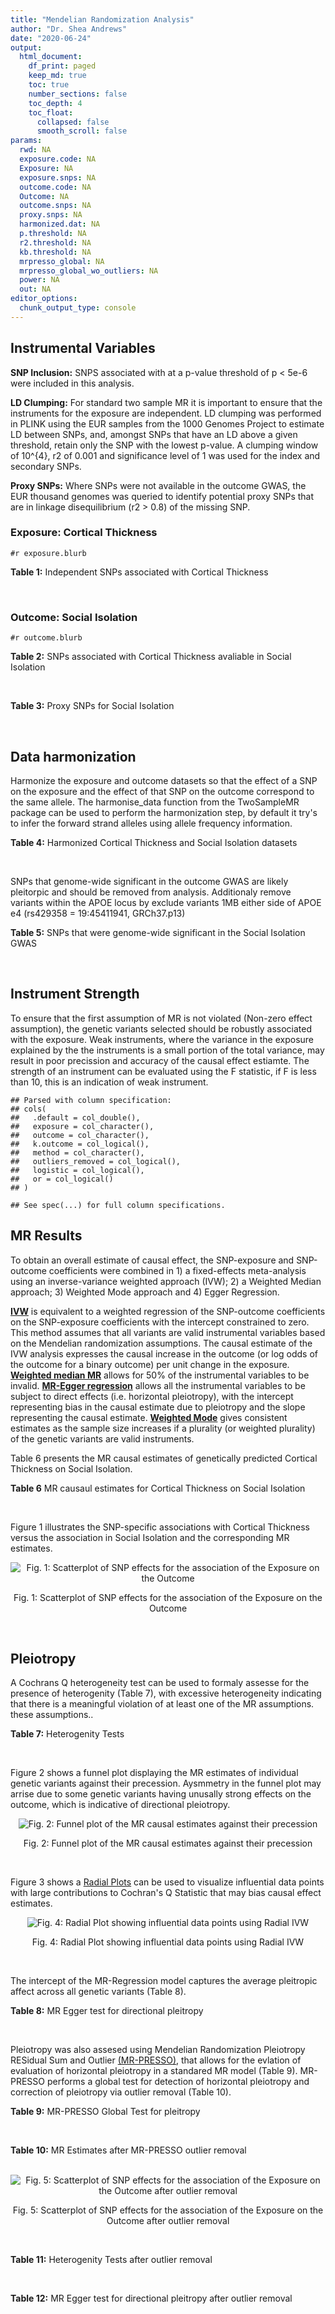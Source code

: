 ```yaml
---
title: "Mendelian Randomization Analysis"
author: "Dr. Shea Andrews"
date: "2020-06-24"
output:
  html_document:
    df_print: paged
    keep_md: true
    toc: true
    number_sections: false
    toc_depth: 4
    toc_float:
      collapsed: false
      smooth_scroll: false
params:
  rwd: NA
  exposure.code: NA
  Exposure: NA
  exposure.snps: NA
  outcome.code: NA
  Outcome: NA
  outcome.snps: NA
  proxy.snps: NA
  harmonized.dat: NA
  p.threshold: NA
  r2.threshold: NA
  kb.threshold: NA
  mrpresso_global: NA
  mrpresso_global_wo_outliers: NA
  power: NA
  out: NA
editor_options:
  chunk_output_type: console
---
```







## Instrumental Variables
**SNP Inclusion:** SNPS associated with at a p-value threshold of p < 5e-6 were included in this analysis.
<br>

**LD Clumping:** For standard two sample MR it is important to ensure that the instruments for the exposure are independent. LD clumping was performed in PLINK using the EUR samples from the 1000 Genomes Project to estimate LD between SNPs, and, amongst SNPs that have an LD above a given threshold, retain only the SNP with the lowest p-value. A clumping window of 10^{4}, r2 of 0.001 and significance level of 1 was used for the index and secondary SNPs.
<br>

**Proxy SNPs:** Where SNPs were not available in the outcome GWAS, the EUR thousand genomes was queried to identify potential proxy SNPs that are in linkage disequilibrium (r2 > 0.8) of the missing SNP.
<br>

### Exposure: Cortical Thickness
`#r exposure.blurb`
<br>

**Table 1:** Independent SNPs associated with Cortical Thickness
<div data-pagedtable="false">
  <script data-pagedtable-source type="application/json">
{"columns":[{"label":["SNP"],"name":[1],"type":["chr"],"align":["left"]},{"label":["CHROM"],"name":[2],"type":["dbl"],"align":["right"]},{"label":["POS"],"name":[3],"type":["dbl"],"align":["right"]},{"label":["REF"],"name":[4],"type":["chr"],"align":["left"]},{"label":["ALT"],"name":[5],"type":["chr"],"align":["left"]},{"label":["AF"],"name":[6],"type":["dbl"],"align":["right"]},{"label":["BETA"],"name":[7],"type":["dbl"],"align":["right"]},{"label":["SE"],"name":[8],"type":["dbl"],"align":["right"]},{"label":["Z"],"name":[9],"type":["dbl"],"align":["right"]},{"label":["P"],"name":[10],"type":["dbl"],"align":["right"]},{"label":["N"],"name":[11],"type":["dbl"],"align":["right"]},{"label":["TRAIT"],"name":[12],"type":["chr"],"align":["left"]}],"data":[{"1":"rs1180331","2":"1","3":"40012184","4":"G","5":"A","6":"0.4610","7":"0.0039","8":"0.0008","9":"4.875000","10":"5.299e-07","11":"32872","12":"Cortical_Thickness"},{"1":"rs556204","2":"1","3":"57595583","4":"G","5":"C","6":"0.1594","7":"-0.0050","8":"0.0010","9":"-5.000000","10":"1.417e-06","11":"32441","12":"Cortical_Thickness"},{"1":"rs2002058","2":"1","3":"58561329","4":"C","5":"T","6":"0.1892","7":"0.0046","8":"0.0010","9":"4.600000","10":"1.289e-06","11":"33089","12":"Cortical_Thickness"},{"1":"rs7549825","2":"1","3":"98554409","4":"A","5":"G","6":"0.3084","7":"0.0040","8":"0.0008","9":"5.000000","10":"2.503e-06","11":"32872","12":"Cortical_Thickness"},{"1":"rs7531555","2":"1","3":"196929310","4":"C","5":"T","6":"0.2386","7":"0.0047","8":"0.0009","9":"5.222222","10":"7.662e-08","11":"32639","12":"Cortical_Thickness"},{"1":"rs6738528","2":"2","3":"27149258","4":"T","5":"A","6":"0.3984","7":"0.0045","8":"0.0008","9":"5.625000","10":"7.324e-09","11":"32872","12":"Cortical_Thickness"},{"1":"rs3770776","2":"2","3":"37150793","4":"A","5":"G","6":"0.4299","7":"0.0039","8":"0.0008","9":"4.875000","10":"3.170e-07","11":"32872","12":"Cortical_Thickness"},{"1":"rs11692435","2":"2","3":"98275354","4":"G","5":"A","6":"0.0910","7":"-0.0091","8":"0.0015","9":"-6.066667","10":"3.179e-10","11":"29128","12":"Cortical_Thickness"},{"1":"rs533577","2":"3","3":"39489651","4":"C","5":"T","6":"0.4935","7":"-0.0050","8":"0.0008","9":"-6.250000","10":"8.426e-11","11":"32872","12":"Cortical_Thickness"},{"1":"rs11708974","2":"3","3":"64395184","4":"C","5":"T","6":"0.4778","7":"0.0035","8":"0.0008","9":"4.375000","10":"4.070e-06","11":"32872","12":"Cortical_Thickness"},{"1":"rs2636563","2":"3","3":"183939044","4":"G","5":"C","6":"0.2416","7":"0.0044","8":"0.0009","9":"4.888889","10":"2.299e-06","11":"31046","12":"Cortical_Thickness"},{"1":"rs10016059","2":"4","3":"2405007","4":"T","5":"C","6":"0.3379","7":"0.0038","8":"0.0008","9":"4.750000","10":"4.994e-06","11":"32441","12":"Cortical_Thickness"},{"1":"rs7657284","2":"4","3":"39688694","4":"A","5":"C","6":"0.2465","7":"0.0044","8":"0.0009","9":"4.888890","10":"2.680e-07","11":"32872","12":"Cortical_Thickness"},{"1":"rs7683042","2":"4","3":"46999235","4":"A","5":"G","6":"0.4028","7":"-0.0036","8":"0.0008","9":"-4.500000","10":"3.852e-06","11":"32872","12":"Cortical_Thickness"},{"1":"rs13107325","2":"4","3":"103188709","4":"C","5":"T","6":"0.0707","7":"-0.0076","8":"0.0015","9":"-5.066667","10":"5.054e-07","11":"32872","12":"Cortical_Thickness"},{"1":"rs35021943","2":"4","3":"121643239","4":"A","5":"C","6":"0.2422","7":"0.0051","8":"0.0009","9":"5.666670","10":"2.979e-09","11":"32872","12":"Cortical_Thickness"},{"1":"rs40565","2":"5","3":"55828636","4":"C","5":"T","6":"0.8108","7":"0.0048","8":"0.0010","9":"4.800000","10":"5.911e-07","11":"32249","12":"Cortical_Thickness"},{"1":"rs2744449","2":"6","3":"52951185","4":"G","5":"C","6":"0.9107","7":"0.0059","8":"0.0013","9":"4.538462","10":"4.452e-06","11":"33281","12":"Cortical_Thickness"},{"1":"rs194833","2":"7","3":"103761274","4":"G","5":"T","6":"0.4771","7":"-0.0035","8":"0.0008","9":"-4.375000","10":"3.614e-06","11":"32486","12":"Cortical_Thickness"},{"1":"rs6961970","2":"7","3":"113901132","4":"C","5":"A","6":"0.2334","7":"0.0041","8":"0.0009","9":"4.555556","10":"2.411e-06","11":"32872","12":"Cortical_Thickness"},{"1":"rs724265","2":"8","3":"8219182","4":"G","5":"A","6":"0.6272","7":"0.0041","8":"0.0008","9":"5.125000","10":"1.012e-07","11":"32872","12":"Cortical_Thickness"},{"1":"rs3200031","2":"8","3":"26227484","4":"C","5":"T","6":"0.0773","7":"0.0071","8":"0.0014","9":"5.071429","10":"5.526e-07","11":"32872","12":"Cortical_Thickness"},{"1":"rs7824177","2":"8","3":"110585288","4":"A","5":"G","6":"0.1616","7":"-0.0059","8":"0.0010","9":"-5.900000","10":"8.922e-09","11":"32872","12":"Cortical_Thickness"},{"1":"rs12543282","2":"8","3":"144627241","4":"C","5":"T","6":"0.2395","7":"0.0043","8":"0.0009","9":"4.777778","10":"4.087e-06","11":"32764","12":"Cortical_Thickness"},{"1":"rs35025323","2":"10","3":"97089991","4":"T","5":"C","6":"0.1210","7":"-0.0054","8":"0.0011","9":"-4.909090","10":"1.762e-06","11":"32872","12":"Cortical_Thickness"},{"1":"rs4296031","2":"11","3":"42540012","4":"G","5":"A","6":"0.8037","7":"-0.0044","8":"0.0010","9":"-4.400000","10":"3.779e-06","11":"32486","12":"Cortical_Thickness"},{"1":"rs7957460","2":"12","3":"32945835","4":"G","5":"A","6":"0.6732","7":"-0.0037","8":"0.0008","9":"-4.625000","10":"2.960e-06","11":"32512","12":"Cortical_Thickness"},{"1":"rs12815451","2":"12","3":"51738706","4":"T","5":"C","6":"0.1519","7":"0.0070","8":"0.0015","9":"4.666670","10":"3.201e-06","11":"20004","12":"Cortical_Thickness"},{"1":"rs1558801","2":"12","3":"109036359","4":"A","5":"C","6":"0.3852","7":"-0.0041","8":"0.0009","9":"-4.555560","10":"2.204e-06","11":"30860","12":"Cortical_Thickness"},{"1":"rs4772440","2":"13","3":"102712476","4":"C","5":"T","6":"0.4224","7":"-0.0036","8":"0.0008","9":"-4.500000","10":"3.102e-06","11":"32872","12":"Cortical_Thickness"},{"1":"rs1742401","2":"16","3":"1971601","4":"G","5":"A","6":"0.3809","7":"-0.0038","8":"0.0008","9":"-4.750000","10":"7.050e-07","11":"32764","12":"Cortical_Thickness"},{"1":"rs734957","2":"17","3":"2612584","4":"G","5":"A","6":"0.2235","7":"0.0066","8":"0.0012","9":"5.500000","10":"6.126e-08","11":"22106","12":"Cortical_Thickness"},{"1":"rs11656696","2":"17","3":"10033679","4":"C","5":"A","6":"0.4288","7":"0.0040","8":"0.0008","9":"5.000000","10":"2.117e-07","11":"32512","12":"Cortical_Thickness"},{"1":"rs7215205","2":"17","3":"29818258","4":"T","5":"C","6":"0.6326","7":"-0.0036","8":"0.0008","9":"-4.500000","10":"3.115e-06","11":"32680","12":"Cortical_Thickness"},{"1":"rs2316766","2":"17","3":"43919068","4":"G","5":"T","6":"0.2098","7":"0.0069","8":"0.0011","9":"6.272727","10":"2.903e-10","11":"26063","12":"Cortical_Thickness"},{"1":"rs117826338","2":"19","3":"5904353","4":"C","5":"T","6":"0.1353","7":"0.0062","8":"0.0012","9":"5.166667","10":"9.902e-08","11":"30012","12":"Cortical_Thickness"},{"1":"rs3816046","2":"19","3":"46118127","4":"C","5":"T","6":"0.3206","7":"-0.0041","8":"0.0008","9":"-5.125000","10":"8.464e-07","11":"30344","12":"Cortical_Thickness"},{"1":"rs5994871","2":"22","3":"22091244","4":"C","5":"T","6":"0.7171","7":"0.0042","8":"0.0009","9":"4.666667","10":"8.821e-07","11":"32872","12":"Cortical_Thickness"},{"1":"rs5756894","2":"22","3":"38450136","4":"C","5":"A","6":"0.6043","7":"0.0035","8":"0.0008","9":"4.375000","10":"4.741e-06","11":"32872","12":"Cortical_Thickness"}],"options":{"columns":{"min":{},"max":[10]},"rows":{"min":[10],"max":[10]},"pages":{}}}
  </script>
</div>
<br>

### Outcome: Social Isolation
`#r outcome.blurb`
<br>

**Table 2:** SNPs associated with Cortical Thickness avaliable in Social Isolation
<div data-pagedtable="false">
  <script data-pagedtable-source type="application/json">
{"columns":[{"label":["SNP"],"name":[1],"type":["chr"],"align":["left"]},{"label":["CHROM"],"name":[2],"type":["dbl"],"align":["right"]},{"label":["POS"],"name":[3],"type":["dbl"],"align":["right"]},{"label":["REF"],"name":[4],"type":["chr"],"align":["left"]},{"label":["ALT"],"name":[5],"type":["chr"],"align":["left"]},{"label":["AF"],"name":[6],"type":["dbl"],"align":["right"]},{"label":["BETA"],"name":[7],"type":["dbl"],"align":["right"]},{"label":["SE"],"name":[8],"type":["dbl"],"align":["right"]},{"label":["Z"],"name":[9],"type":["dbl"],"align":["right"]},{"label":["P"],"name":[10],"type":["dbl"],"align":["right"]},{"label":["N"],"name":[11],"type":["dbl"],"align":["right"]},{"label":["TRAIT"],"name":[12],"type":["chr"],"align":["left"]}],"data":[{"1":"rs1180331","2":"1","3":"40012184","4":"G","5":"A","6":"0.457851","7":"0.00630811","8":"0.00205579","9":"3.068460","10":"0.00215165","11":"452302","12":"Social_Isolation"},{"1":"rs556204","2":"1","3":"57595583","4":"G","5":"C","6":"0.158741","7":"-0.00033616","8":"0.00280279","9":"-0.119937","10":"0.90453269","11":"452302","12":"Social_Isolation"},{"1":"rs2002058","2":"1","3":"58561329","4":"C","5":"T","6":"0.194242","7":"0.00385139","8":"0.00258897","9":"1.487620","10":"0.13685186","11":"452302","12":"Social_Isolation"},{"1":"rs7549825","2":"1","3":"98554409","4":"A","5":"G","6":"0.303692","7":"0.00675299","8":"0.00222732","9":"3.031890","10":"0.00243029","11":"452302","12":"Social_Isolation"},{"1":"rs7531555","2":"1","3":"196929310","4":"C","5":"T","6":"0.229052","7":"-0.00316094","8":"0.00243737","9":"-1.296870","10":"0.19467738","11":"452302","12":"Social_Isolation"},{"1":"rs6738528","2":"2","3":"27149258","4":"T","5":"A","6":"0.388370","7":"-0.00088449","8":"0.00210152","9":"-0.420881","10":"0.67384176","11":"452302","12":"Social_Isolation"},{"1":"rs3770776","2":"2","3":"37150793","4":"A","5":"G","6":"0.419825","7":"0.00265205","8":"0.00207533","9":"1.277900","10":"0.20128646","11":"452302","12":"Social_Isolation"},{"1":"rs11692435","2":"2","3":"98275354","4":"G","5":"A","6":"0.083717","7":"0.00136172","8":"0.00369810","9":"0.368222","10":"0.71270799","11":"452302","12":"Social_Isolation"},{"1":"rs533577","2":"3","3":"39489651","4":"C","5":"T","6":"0.494260","7":"-0.00539806","8":"0.00204861","9":"-2.634990","10":"0.00841401","11":"452302","12":"Social_Isolation"},{"1":"rs11708974","2":"3","3":"64395184","4":"C","5":"T","6":"0.490324","7":"-0.00056151","8":"0.00204886","9":"-0.274062","10":"0.78403660","11":"452302","12":"Social_Isolation"},{"1":"rs2636563","2":"3","3":"183939044","4":"G","5":"C","6":"0.238702","7":"-0.00155328","8":"0.00240267","9":"-0.646480","10":"0.51796861","11":"452302","12":"Social_Isolation"},{"1":"rs10016059","2":"4","3":"2405007","4":"T","5":"C","6":"0.342482","7":"-0.00127743","8":"0.00215838","9":"-0.591849","10":"0.55395179","11":"452302","12":"Social_Isolation"},{"1":"rs7657284","2":"4","3":"39688694","4":"A","5":"C","6":"0.249909","7":"0.01036260","8":"0.00236566","9":"4.380420","10":"0.00001184","11":"452302","12":"Social_Isolation"},{"1":"rs7683042","2":"4","3":"46999235","4":"A","5":"G","6":"0.404880","7":"-0.00304990","8":"0.00208658","9":"-1.461680","10":"0.14382984","11":"452302","12":"Social_Isolation"},{"1":"rs13107325","2":"4","3":"103188709","4":"C","5":"T","6":"0.074422","7":"0.00832478","8":"0.00390250","9":"2.133190","10":"0.03290906","11":"452302","12":"Social_Isolation"},{"1":"rs35021943","2":"4","3":"121643239","4":"A","5":"C","6":"0.248628","7":"-0.00436570","8":"0.00236972","9":"-1.842280","10":"0.06543409","11":"452302","12":"Social_Isolation"},{"1":"rs40565","2":"5","3":"55828636","4":"C","5":"T","6":"0.821573","7":"0.00268483","8":"0.00267514","9":"1.003620","10":"0.31556061","11":"452302","12":"Social_Isolation"},{"1":"rs2744449","2":"6","3":"52951185","4":"G","5":"C","6":"0.902991","7":"-0.00329359","8":"0.00346060","9":"-0.951739","10":"0.34122934","11":"452302","12":"Social_Isolation"},{"1":"rs194833","2":"NA","3":"NA","4":"NA","5":"NA","6":"NA","7":"NA","8":"NA","9":"NA","10":"NA","11":"NA","12":"NA"},{"1":"rs6961970","2":"7","3":"113901132","4":"C","5":"A","6":"0.247155","7":"0.00874936","8":"0.00237445","9":"3.684800","10":"0.00022889","11":"452302","12":"Social_Isolation"},{"1":"rs724265","2":"8","3":"8219182","4":"G","5":"A","6":"0.626373","7":"-0.00222894","8":"0.00211721","9":"-1.052770","10":"0.29244630","11":"452302","12":"Social_Isolation"},{"1":"rs3200031","2":"8","3":"26227484","4":"C","5":"T","6":"0.078477","7":"0.00567484","8":"0.00380869","9":"1.489970","10":"0.13623202","11":"452302","12":"Social_Isolation"},{"1":"rs7824177","2":"8","3":"110585288","4":"A","5":"G","6":"0.160511","7":"-0.00768218","8":"0.00279023","9":"-2.753240","10":"0.00590084","11":"452302","12":"Social_Isolation"},{"1":"rs12543282","2":"8","3":"144627241","4":"C","5":"T","6":"0.235324","7":"-0.00196761","8":"0.00241451","9":"-0.814912","10":"0.41512285","11":"452302","12":"Social_Isolation"},{"1":"rs35025323","2":"10","3":"97089991","4":"T","5":"C","6":"0.116053","7":"0.00381330","8":"0.00319786","9":"1.192450","10":"0.23308303","11":"452302","12":"Social_Isolation"},{"1":"rs4296031","2":"NA","3":"NA","4":"NA","5":"NA","6":"NA","7":"NA","8":"NA","9":"NA","10":"NA","11":"NA","12":"NA"},{"1":"rs7957460","2":"12","3":"32945835","4":"G","5":"A","6":"0.679658","7":"0.00077032","8":"0.00219507","9":"0.350931","10":"0.72564017","11":"452302","12":"Social_Isolation"},{"1":"rs12815451","2":"NA","3":"NA","4":"NA","5":"NA","6":"NA","7":"NA","8":"NA","9":"NA","10":"NA","11":"NA","12":"NA"},{"1":"rs1558801","2":"12","3":"109036359","4":"A","5":"C","6":"0.390822","7":"0.00257038","8":"0.00209913","9":"1.224500","10":"0.22076437","11":"452302","12":"Social_Isolation"},{"1":"rs4772440","2":"13","3":"102712476","4":"C","5":"T","6":"0.415187","7":"-0.00172480","8":"0.00207860","9":"-0.829793","10":"0.40665568","11":"452302","12":"Social_Isolation"},{"1":"rs1742401","2":"16","3":"1971601","4":"G","5":"A","6":"0.380187","7":"-0.00509631","8":"0.00210995","9":"-2.415370","10":"0.01571909","11":"452302","12":"Social_Isolation"},{"1":"rs734957","2":"17","3":"2612584","4":"G","5":"A","6":"0.219785","7":"0.00497224","8":"0.00247340","9":"2.010290","10":"0.04440102","11":"452302","12":"Social_Isolation"},{"1":"rs11656696","2":"17","3":"10033679","4":"C","5":"A","6":"0.431376","7":"0.00302018","8":"0.00206804","9":"1.460400","10":"0.14417926","11":"452302","12":"Social_Isolation"},{"1":"rs7215205","2":"17","3":"29818258","4":"T","5":"C","6":"0.632021","7":"-0.00126969","8":"0.00212385","9":"-0.597824","10":"0.54995731","11":"452302","12":"Social_Isolation"},{"1":"rs2316766","2":"NA","3":"NA","4":"NA","5":"NA","6":"NA","7":"NA","8":"NA","9":"NA","10":"NA","11":"NA","12":"NA"},{"1":"rs117826338","2":"19","3":"5904353","4":"C","5":"T","6":"0.136288","7":"0.00672111","8":"0.00298529","9":"2.251410","10":"0.02435970","11":"452302","12":"Social_Isolation"},{"1":"rs3816046","2":"19","3":"46118127","4":"C","5":"T","6":"0.327927","7":"-0.00126563","8":"0.00218174","9":"-0.580102","10":"0.56184600","11":"452302","12":"Social_Isolation"},{"1":"rs5994871","2":"22","3":"22091244","4":"C","5":"T","6":"0.718783","7":"-0.00159713","8":"0.00227814","9":"-0.701068","10":"0.48326070","11":"452302","12":"Social_Isolation"},{"1":"rs5756894","2":"22","3":"38450136","4":"C","5":"A","6":"0.604912","7":"-0.00157031","8":"0.00209511","9":"-0.749513","10":"0.45354817","11":"452302","12":"Social_Isolation"}],"options":{"columns":{"min":{},"max":[10]},"rows":{"min":[10],"max":[10]},"pages":{}}}
  </script>
</div>
<br>

**Table 3:** Proxy SNPs for Social Isolation
<div data-pagedtable="false">
  <script data-pagedtable-source type="application/json">
{"columns":[{"label":["target_snp"],"name":[1],"type":["chr"],"align":["left"]},{"label":["proxy_snp"],"name":[2],"type":["chr"],"align":["left"]},{"label":["ld.r2"],"name":[3],"type":["dbl"],"align":["right"]},{"label":["Dprime"],"name":[4],"type":["dbl"],"align":["right"]},{"label":["PHASE"],"name":[5],"type":["chr"],"align":["left"]},{"label":["X12"],"name":[6],"type":["lgl"],"align":["right"]},{"label":["CHROM"],"name":[7],"type":["dbl"],"align":["right"]},{"label":["POS"],"name":[8],"type":["dbl"],"align":["right"]},{"label":["REF.proxy"],"name":[9],"type":["chr"],"align":["left"]},{"label":["ALT.proxy"],"name":[10],"type":["chr"],"align":["left"]},{"label":["AF"],"name":[11],"type":["dbl"],"align":["right"]},{"label":["BETA"],"name":[12],"type":["dbl"],"align":["right"]},{"label":["SE"],"name":[13],"type":["dbl"],"align":["right"]},{"label":["Z"],"name":[14],"type":["dbl"],"align":["right"]},{"label":["P"],"name":[15],"type":["dbl"],"align":["right"]},{"label":["N"],"name":[16],"type":["dbl"],"align":["right"]},{"label":["TRAIT"],"name":[17],"type":["chr"],"align":["left"]},{"label":["ref"],"name":[18],"type":["chr"],"align":["left"]},{"label":["ref.proxy"],"name":[19],"type":["chr"],"align":["left"]},{"label":["alt"],"name":[20],"type":["chr"],"align":["left"]},{"label":["alt.proxy"],"name":[21],"type":["chr"],"align":["left"]},{"label":["ALT"],"name":[22],"type":["chr"],"align":["left"]},{"label":["REF"],"name":[23],"type":["chr"],"align":["left"]},{"label":["proxy.outcome"],"name":[24],"type":["lgl"],"align":["right"]}],"data":[{"1":"rs194833","2":"rs194834","3":"0.996031","4":"1","5":"GG/TA","6":"NA","7":"7","8":"103762313","9":"G","10":"A","11":"0.462672","12":"-0.00127436","13":"0.00205421","14":"-0.620366","15":"0.5350167","16":"452302","17":"Social_Isolation","18":"G","19":"G","20":"T","21":"A","22":"T","23":"G","24":"TRUE"},{"1":"rs4296031","2":"rs1809327","3":"1.000000","4":"1","5":"GG/AA","6":"NA","7":"11","8":"42536345","9":"G","10":"A","11":"0.820464","12":"-0.00089469","13":"0.00266867","14":"-0.335257","15":"0.7374311","16":"452302","17":"Social_Isolation","18":"G","19":"G","20":"A","21":"A","22":"A","23":"G","24":"TRUE"},{"1":"rs12815451","2":"rs7315646","3":"0.863025","4":"1","5":"CA/TT","6":"NA","7":"12","8":"51741617","9":"T","10":"A","11":"0.135838","12":"0.00093249","13":"0.00298946","14":"0.311928","15":"0.7550956","16":"452302","17":"Social_Isolation","18":"C","19":"A","20":"T","21":"T","22":"C","23":"T","24":"TRUE"},{"1":"rs2316766","2":"rs2106785","3":"0.994535","4":"1","5":"TT/GC","6":"NA","7":"17","8":"43919105","9":"C","10":"T","11":"0.221676","12":"0.01051370","13":"0.00246582","14":"4.263770","15":"0.0000201","16":"452302","17":"Social_Isolation","18":"T","19":"T","20":"G","21":"C","22":"T","23":"G","24":"TRUE"}],"options":{"columns":{"min":{},"max":[10]},"rows":{"min":[10],"max":[10]},"pages":{}}}
  </script>
</div>
<br>

## Data harmonization
Harmonize the exposure and outcome datasets so that the effect of a SNP on the exposure and the effect of that SNP on the outcome correspond to the same allele. The harmonise_data function from the TwoSampleMR package can be used to perform the harmonization step, by default it try's to infer the forward strand alleles using allele frequency information.
<br>

**Table 4:** Harmonized Cortical Thickness and Social Isolation datasets
<div data-pagedtable="false">
  <script data-pagedtable-source type="application/json">
{"columns":[{"label":["SNP"],"name":[1],"type":["chr"],"align":["left"]},{"label":["effect_allele.exposure"],"name":[2],"type":["chr"],"align":["left"]},{"label":["other_allele.exposure"],"name":[3],"type":["chr"],"align":["left"]},{"label":["effect_allele.outcome"],"name":[4],"type":["chr"],"align":["left"]},{"label":["other_allele.outcome"],"name":[5],"type":["chr"],"align":["left"]},{"label":["beta.exposure"],"name":[6],"type":["dbl"],"align":["right"]},{"label":["beta.outcome"],"name":[7],"type":["dbl"],"align":["right"]},{"label":["eaf.exposure"],"name":[8],"type":["dbl"],"align":["right"]},{"label":["eaf.outcome"],"name":[9],"type":["dbl"],"align":["right"]},{"label":["remove"],"name":[10],"type":["lgl"],"align":["right"]},{"label":["palindromic"],"name":[11],"type":["lgl"],"align":["right"]},{"label":["ambiguous"],"name":[12],"type":["lgl"],"align":["right"]},{"label":["id.outcome"],"name":[13],"type":["chr"],"align":["left"]},{"label":["chr.outcome"],"name":[14],"type":["dbl"],"align":["right"]},{"label":["pos.outcome"],"name":[15],"type":["dbl"],"align":["right"]},{"label":["se.outcome"],"name":[16],"type":["dbl"],"align":["right"]},{"label":["z.outcome"],"name":[17],"type":["dbl"],"align":["right"]},{"label":["pval.outcome"],"name":[18],"type":["dbl"],"align":["right"]},{"label":["samplesize.outcome"],"name":[19],"type":["dbl"],"align":["right"]},{"label":["outcome"],"name":[20],"type":["chr"],"align":["left"]},{"label":["mr_keep.outcome"],"name":[21],"type":["lgl"],"align":["right"]},{"label":["pval_origin.outcome"],"name":[22],"type":["chr"],"align":["left"]},{"label":["proxy.outcome"],"name":[23],"type":["lgl"],"align":["right"]},{"label":["target_snp.outcome"],"name":[24],"type":["chr"],"align":["left"]},{"label":["proxy_snp.outcome"],"name":[25],"type":["chr"],"align":["left"]},{"label":["target_a1.outcome"],"name":[26],"type":["chr"],"align":["left"]},{"label":["target_a2.outcome"],"name":[27],"type":["chr"],"align":["left"]},{"label":["proxy_a1.outcome"],"name":[28],"type":["chr"],"align":["left"]},{"label":["proxy_a2.outcome"],"name":[29],"type":["chr"],"align":["left"]},{"label":["chr.exposure"],"name":[30],"type":["dbl"],"align":["right"]},{"label":["pos.exposure"],"name":[31],"type":["dbl"],"align":["right"]},{"label":["se.exposure"],"name":[32],"type":["dbl"],"align":["right"]},{"label":["z.exposure"],"name":[33],"type":["dbl"],"align":["right"]},{"label":["pval.exposure"],"name":[34],"type":["dbl"],"align":["right"]},{"label":["samplesize.exposure"],"name":[35],"type":["dbl"],"align":["right"]},{"label":["exposure"],"name":[36],"type":["chr"],"align":["left"]},{"label":["mr_keep.exposure"],"name":[37],"type":["lgl"],"align":["right"]},{"label":["pval_origin.exposure"],"name":[38],"type":["chr"],"align":["left"]},{"label":["id.exposure"],"name":[39],"type":["chr"],"align":["left"]},{"label":["action"],"name":[40],"type":["dbl"],"align":["right"]},{"label":["mr_keep"],"name":[41],"type":["lgl"],"align":["right"]},{"label":["pleitropy_keep"],"name":[42],"type":["lgl"],"align":["right"]},{"label":["pt"],"name":[43],"type":["dbl"],"align":["right"]},{"label":["mrpresso_RSSobs"],"name":[44],"type":["dbl"],"align":["right"]},{"label":["mrpresso_pval"],"name":[45],"type":["chr"],"align":["left"]},{"label":["mrpresso_keep"],"name":[46],"type":["lgl"],"align":["right"]}],"data":[{"1":"rs10016059","2":"C","3":"T","4":"C","5":"T","6":"0.0038","7":"-0.00127743","8":"0.3379","9":"0.342482","10":"FALSE","11":"FALSE","12":"FALSE","13":"WdotXP","14":"4","15":"2405007","16":"0.00215838","17":"-0.591849","18":"0.55395179","19":"452302","20":"Day2018sociso","21":"TRUE","22":"reported","23":"NA","24":"NA","25":"NA","26":"NA","27":"NA","28":"NA","29":"NA","30":"4","31":"2405007","32":"0.0008","33":"4.750000","34":"4.994e-06","35":"32441","36":"Grasby2020thickness","37":"TRUE","38":"reported","39":"r4kjbS","40":"2","41":"TRUE","42":"TRUE","43":"5e-06","44":"8.003626e-06","45":"1","46":"TRUE"},{"1":"rs11656696","2":"A","3":"C","4":"A","5":"C","6":"0.0040","7":"0.00302018","8":"0.4288","9":"0.431376","10":"FALSE","11":"FALSE","12":"FALSE","13":"WdotXP","14":"17","15":"10033679","16":"0.00206804","17":"1.460400","18":"0.14417926","19":"452302","20":"Day2018sociso","21":"TRUE","22":"reported","23":"NA","24":"NA","25":"NA","26":"NA","27":"NA","28":"NA","29":"NA","30":"17","31":"10033679","32":"0.0008","33":"5.000000","34":"2.117e-07","35":"32512","36":"Grasby2020thickness","37":"TRUE","38":"reported","39":"r4kjbS","40":"2","41":"TRUE","42":"TRUE","43":"5e-06","44":"2.218840e-06","45":"1","46":"TRUE"},{"1":"rs11692435","2":"A","3":"G","4":"A","5":"G","6":"-0.0091","7":"0.00136172","8":"0.0910","9":"0.083717","10":"FALSE","11":"FALSE","12":"FALSE","13":"WdotXP","14":"2","15":"98275354","16":"0.00369810","17":"0.368222","18":"0.71270799","19":"452302","20":"Day2018sociso","21":"TRUE","22":"reported","23":"NA","24":"NA","25":"NA","26":"NA","27":"NA","28":"NA","29":"NA","30":"2","31":"98275354","32":"0.0015","33":"-6.066667","34":"3.179e-10","35":"29128","36":"Grasby2020thickness","37":"TRUE","38":"reported","39":"r4kjbS","40":"2","41":"TRUE","42":"TRUE","43":"5e-06","44":"2.650251e-05","45":"1","46":"TRUE"},{"1":"rs11708974","2":"T","3":"C","4":"T","5":"C","6":"0.0035","7":"-0.00056151","8":"0.4778","9":"0.490324","10":"FALSE","11":"FALSE","12":"FALSE","13":"WdotXP","14":"3","15":"64395184","16":"0.00204886","17":"-0.274062","18":"0.78403660","19":"452302","20":"Day2018sociso","21":"TRUE","22":"reported","23":"NA","24":"NA","25":"NA","26":"NA","27":"NA","28":"NA","29":"NA","30":"3","31":"64395184","32":"0.0008","33":"4.375000","34":"4.070e-06","35":"32872","36":"Grasby2020thickness","37":"TRUE","38":"reported","39":"r4kjbS","40":"2","41":"TRUE","42":"TRUE","43":"5e-06","44":"3.899015e-06","45":"1","46":"TRUE"},{"1":"rs117826338","2":"T","3":"C","4":"T","5":"C","6":"0.0062","7":"0.00672111","8":"0.1353","9":"0.136288","10":"FALSE","11":"FALSE","12":"FALSE","13":"WdotXP","14":"19","15":"5904353","16":"0.00298529","17":"2.251410","18":"0.02435970","19":"452302","20":"Day2018sociso","21":"TRUE","22":"reported","23":"NA","24":"NA","25":"NA","26":"NA","27":"NA","28":"NA","29":"NA","30":"19","31":"5904353","32":"0.0012","33":"5.166667","34":"9.902e-08","35":"30012","36":"Grasby2020thickness","37":"TRUE","38":"reported","39":"r4kjbS","40":"2","41":"TRUE","42":"TRUE","43":"5e-06","44":"1.954565e-05","45":"1","46":"TRUE"},{"1":"rs1180331","2":"A","3":"G","4":"A","5":"G","6":"0.0039","7":"0.00630811","8":"0.4610","9":"0.457851","10":"FALSE","11":"FALSE","12":"FALSE","13":"WdotXP","14":"1","15":"40012184","16":"0.00205579","17":"3.068460","18":"0.00215165","19":"452302","20":"Day2018sociso","21":"TRUE","22":"reported","23":"NA","24":"NA","25":"NA","26":"NA","27":"NA","28":"NA","29":"NA","30":"1","31":"40012184","32":"0.0008","33":"4.875000","34":"5.299e-07","35":"32872","36":"Grasby2020thickness","37":"TRUE","38":"reported","39":"r4kjbS","40":"2","41":"TRUE","42":"TRUE","43":"5e-06","44":"2.401423e-05","45":"0.7524","46":"TRUE"},{"1":"rs12543282","2":"T","3":"C","4":"T","5":"C","6":"0.0043","7":"-0.00196761","8":"0.2395","9":"0.235324","10":"FALSE","11":"FALSE","12":"FALSE","13":"WdotXP","14":"8","15":"144627241","16":"0.00241451","17":"-0.814912","18":"0.41512285","19":"452302","20":"Day2018sociso","21":"TRUE","22":"reported","23":"NA","24":"NA","25":"NA","26":"NA","27":"NA","28":"NA","29":"NA","30":"8","31":"144627241","32":"0.0009","33":"4.777778","34":"4.087e-06","35":"32764","36":"Grasby2020thickness","37":"TRUE","38":"reported","39":"r4kjbS","40":"2","41":"TRUE","42":"TRUE","43":"5e-06","44":"1.396361e-05","45":"1","46":"TRUE"},{"1":"rs12815451","2":"C","3":"T","4":"C","5":"T","6":"0.0070","7":"0.00093249","8":"0.1519","9":"0.135838","10":"FALSE","11":"FALSE","12":"FALSE","13":"WdotXP","14":"12","15":"51741617","16":"0.00298946","17":"0.311928","18":"0.75509560","19":"452302","20":"Day2018sociso","21":"TRUE","22":"reported","23":"TRUE","24":"rs12815451","25":"rs7315646","26":"C","27":"T","28":"A","29":"T","30":"12","31":"51738706","32":"0.0015","33":"4.666670","34":"3.201e-06","35":"20004","36":"Grasby2020thickness","37":"TRUE","38":"reported","39":"r4kjbS","40":"2","41":"TRUE","42":"TRUE","43":"5e-06","44":"3.554891e-06","45":"1","46":"TRUE"},{"1":"rs13107325","2":"T","3":"C","4":"T","5":"C","6":"-0.0076","7":"0.00832478","8":"0.0707","9":"0.074422","10":"FALSE","11":"FALSE","12":"FALSE","13":"WdotXP","14":"4","15":"103188709","16":"0.00390250","17":"2.133190","18":"0.03290906","19":"452302","20":"Day2018sociso","21":"TRUE","22":"reported","23":"NA","24":"NA","25":"NA","26":"NA","27":"NA","28":"NA","29":"NA","30":"4","31":"103188709","32":"0.0015","33":"-5.066667","34":"5.054e-07","35":"32872","36":"Grasby2020thickness","37":"TRUE","38":"reported","39":"r4kjbS","40":"2","41":"TRUE","42":"TRUE","43":"5e-06","44":"1.348366e-04","45":"0.1368","46":"TRUE"},{"1":"rs1558801","2":"C","3":"A","4":"C","5":"A","6":"-0.0041","7":"0.00257038","8":"0.3852","9":"0.390822","10":"FALSE","11":"FALSE","12":"FALSE","13":"WdotXP","14":"12","15":"109036359","16":"0.00209913","17":"1.224500","18":"0.22076437","19":"452302","20":"Day2018sociso","21":"TRUE","22":"reported","23":"NA","24":"NA","25":"NA","26":"NA","27":"NA","28":"NA","29":"NA","30":"12","31":"109036359","32":"0.0009","33":"-4.555560","34":"2.204e-06","35":"30860","36":"Grasby2020thickness","37":"TRUE","38":"reported","39":"r4kjbS","40":"2","41":"TRUE","42":"TRUE","43":"5e-06","44":"1.842542e-05","45":"1","46":"TRUE"},{"1":"rs1742401","2":"A","3":"G","4":"A","5":"G","6":"-0.0038","7":"-0.00509631","8":"0.3809","9":"0.380187","10":"FALSE","11":"FALSE","12":"FALSE","13":"WdotXP","14":"16","15":"1971601","16":"0.00210995","17":"-2.415370","18":"0.01571909","19":"452302","20":"Day2018sociso","21":"TRUE","22":"reported","23":"NA","24":"NA","25":"NA","26":"NA","27":"NA","28":"NA","29":"NA","30":"16","31":"1971601","32":"0.0008","33":"-4.750000","34":"7.050e-07","35":"32764","36":"Grasby2020thickness","37":"TRUE","38":"reported","39":"r4kjbS","40":"2","41":"TRUE","42":"TRUE","43":"5e-06","44":"1.360511e-05","45":"1","46":"TRUE"},{"1":"rs194833","2":"T","3":"G","4":"T","5":"G","6":"-0.0035","7":"-0.00127436","8":"0.4771","9":"0.462672","10":"FALSE","11":"FALSE","12":"FALSE","13":"WdotXP","14":"7","15":"103762313","16":"0.00205421","17":"-0.620366","18":"0.53501670","19":"452302","20":"Day2018sociso","21":"TRUE","22":"reported","23":"TRUE","24":"rs194833","25":"rs194834","26":"T","27":"G","28":"A","29":"G","30":"7","31":"103761274","32":"0.0008","33":"-4.375000","34":"3.614e-06","35":"32486","36":"Grasby2020thickness","37":"TRUE","38":"reported","39":"r4kjbS","40":"2","41":"TRUE","42":"TRUE","43":"5e-06","44":"1.015579e-08","45":"1","46":"TRUE"},{"1":"rs2002058","2":"T","3":"C","4":"T","5":"C","6":"0.0046","7":"0.00385139","8":"0.1892","9":"0.194242","10":"FALSE","11":"FALSE","12":"FALSE","13":"WdotXP","14":"1","15":"58561329","16":"0.00258897","17":"1.487620","18":"0.13685186","19":"452302","20":"Day2018sociso","21":"TRUE","22":"reported","23":"NA","24":"NA","25":"NA","26":"NA","27":"NA","28":"NA","29":"NA","30":"1","31":"58561329","32":"0.0010","33":"4.600000","34":"1.289e-06","35":"33089","36":"Grasby2020thickness","37":"TRUE","38":"reported","39":"r4kjbS","40":"2","41":"TRUE","42":"TRUE","43":"5e-06","44":"4.378834e-06","45":"1","46":"TRUE"},{"1":"rs2316766","2":"T","3":"G","4":"T","5":"G","6":"0.0069","7":"0.01051370","8":"0.2098","9":"0.221676","10":"FALSE","11":"FALSE","12":"FALSE","13":"WdotXP","14":"17","15":"43919105","16":"0.00246582","17":"4.263770","18":"0.00002010","19":"452302","20":"Day2018sociso","21":"TRUE","22":"reported","23":"TRUE","24":"rs2316766","25":"rs2106785","26":"T","27":"G","28":"T","29":"C","30":"17","31":"43919068","32":"0.0011","33":"6.272727","34":"2.903e-10","35":"26063","36":"Grasby2020thickness","37":"TRUE","38":"reported","39":"r4kjbS","40":"2","41":"TRUE","42":"TRUE","43":"5e-06","44":"6.814780e-05","45":"0.0304","46":"FALSE"},{"1":"rs2636563","2":"C","3":"G","4":"C","5":"G","6":"0.0044","7":"-0.00155328","8":"0.2416","9":"0.238702","10":"FALSE","11":"TRUE","12":"FALSE","13":"WdotXP","14":"3","15":"183939044","16":"0.00240267","17":"-0.646480","18":"0.51796861","19":"452302","20":"Day2018sociso","21":"TRUE","22":"reported","23":"NA","24":"NA","25":"NA","26":"NA","27":"NA","28":"NA","29":"NA","30":"3","31":"183939044","32":"0.0009","33":"4.888889","34":"2.299e-06","35":"31046","36":"Grasby2020thickness","37":"TRUE","38":"reported","39":"r4kjbS","40":"2","41":"TRUE","42":"TRUE","43":"5e-06","44":"1.127341e-05","45":"1","46":"TRUE"},{"1":"rs2744449","2":"C","3":"G","4":"C","5":"G","6":"0.0059","7":"-0.00329359","8":"0.9107","9":"0.902991","10":"FALSE","11":"TRUE","12":"FALSE","13":"WdotXP","14":"6","15":"52951185","16":"0.00346060","17":"-0.951739","18":"0.34122934","19":"452302","20":"Day2018sociso","21":"TRUE","22":"reported","23":"NA","24":"NA","25":"NA","26":"NA","27":"NA","28":"NA","29":"NA","30":"6","31":"52951185","32":"0.0013","33":"4.538462","34":"4.452e-06","35":"33281","36":"Grasby2020thickness","37":"TRUE","38":"reported","39":"r4kjbS","40":"2","41":"TRUE","42":"TRUE","43":"5e-06","44":"3.276048e-05","45":"1","46":"TRUE"},{"1":"rs3200031","2":"T","3":"C","4":"T","5":"C","6":"0.0071","7":"0.00567484","8":"0.0773","9":"0.078477","10":"FALSE","11":"FALSE","12":"FALSE","13":"WdotXP","14":"8","15":"26227484","16":"0.00380869","17":"1.489970","18":"0.13623202","19":"452302","20":"Day2018sociso","21":"TRUE","22":"reported","23":"NA","24":"NA","25":"NA","26":"NA","27":"NA","28":"NA","29":"NA","30":"8","31":"26227484","32":"0.0014","33":"5.071429","34":"5.526e-07","35":"32872","36":"Grasby2020thickness","37":"TRUE","38":"reported","39":"r4kjbS","40":"2","41":"TRUE","42":"TRUE","43":"5e-06","44":"8.766200e-06","45":"1","46":"TRUE"},{"1":"rs35021943","2":"C","3":"A","4":"C","5":"A","6":"0.0051","7":"-0.00436570","8":"0.2422","9":"0.248628","10":"FALSE","11":"FALSE","12":"FALSE","13":"WdotXP","14":"4","15":"121643239","16":"0.00236972","17":"-1.842280","18":"0.06543409","19":"452302","20":"Day2018sociso","21":"TRUE","22":"reported","23":"NA","24":"NA","25":"NA","26":"NA","27":"NA","28":"NA","29":"NA","30":"4","31":"121643239","32":"0.0009","33":"5.666670","34":"2.979e-09","35":"32872","36":"Grasby2020thickness","37":"TRUE","38":"reported","39":"r4kjbS","40":"2","41":"TRUE","42":"TRUE","43":"5e-06","44":"4.326854e-05","45":"0.266","46":"TRUE"},{"1":"rs35025323","2":"C","3":"T","4":"C","5":"T","6":"-0.0054","7":"0.00381330","8":"0.1210","9":"0.116053","10":"FALSE","11":"FALSE","12":"FALSE","13":"WdotXP","14":"10","15":"97089991","16":"0.00319786","17":"1.192450","18":"0.23308303","19":"452302","20":"Day2018sociso","21":"TRUE","22":"reported","23":"NA","24":"NA","25":"NA","26":"NA","27":"NA","28":"NA","29":"NA","30":"10","31":"97089991","32":"0.0011","33":"-4.909090","34":"1.762e-06","35":"32872","36":"Grasby2020thickness","37":"TRUE","38":"reported","39":"r4kjbS","40":"2","41":"TRUE","42":"TRUE","43":"5e-06","44":"3.662091e-05","45":"1","46":"TRUE"},{"1":"rs3770776","2":"G","3":"A","4":"G","5":"A","6":"0.0039","7":"0.00265205","8":"0.4299","9":"0.419825","10":"FALSE","11":"FALSE","12":"FALSE","13":"WdotXP","14":"2","15":"37150793","16":"0.00207533","17":"1.277900","18":"0.20128646","19":"452302","20":"Day2018sociso","21":"TRUE","22":"reported","23":"NA","24":"NA","25":"NA","26":"NA","27":"NA","28":"NA","29":"NA","30":"2","31":"37150793","32":"0.0008","33":"4.875000","34":"3.170e-07","35":"32872","36":"Grasby2020thickness","37":"TRUE","38":"reported","39":"r4kjbS","40":"2","41":"TRUE","42":"TRUE","43":"5e-06","44":"1.322953e-06","45":"1","46":"TRUE"},{"1":"rs3816046","2":"T","3":"C","4":"T","5":"C","6":"-0.0041","7":"-0.00126563","8":"0.3206","9":"0.327927","10":"FALSE","11":"FALSE","12":"FALSE","13":"WdotXP","14":"19","15":"46118127","16":"0.00218174","17":"-0.580102","18":"0.56184600","19":"452302","20":"Day2018sociso","21":"TRUE","22":"reported","23":"NA","24":"NA","25":"NA","26":"NA","27":"NA","28":"NA","29":"NA","30":"19","31":"46118127","32":"0.0008","33":"-5.125000","34":"8.464e-07","35":"30344","36":"Grasby2020thickness","37":"TRUE","38":"reported","39":"r4kjbS","40":"2","41":"TRUE","42":"FALSE","43":"5e-06","44":"NA","45":"NA","46":"NA"},{"1":"rs40565","2":"T","3":"C","4":"T","5":"C","6":"0.0048","7":"0.00268483","8":"0.8108","9":"0.821573","10":"FALSE","11":"FALSE","12":"FALSE","13":"WdotXP","14":"5","15":"55828636","16":"0.00267514","17":"1.003620","18":"0.31556061","19":"452302","20":"Day2018sociso","21":"TRUE","22":"reported","23":"NA","24":"NA","25":"NA","26":"NA","27":"NA","28":"NA","29":"NA","30":"5","31":"55828636","32":"0.0010","33":"4.800000","34":"5.911e-07","35":"32249","36":"Grasby2020thickness","37":"TRUE","38":"reported","39":"r4kjbS","40":"2","41":"TRUE","42":"TRUE","43":"5e-06","44":"6.724472e-07","45":"1","46":"TRUE"},{"1":"rs4296031","2":"A","3":"G","4":"A","5":"G","6":"-0.0044","7":"-0.00089469","8":"0.8037","9":"0.820464","10":"FALSE","11":"FALSE","12":"FALSE","13":"WdotXP","14":"11","15":"42536345","16":"0.00266867","17":"-0.335257","18":"0.73743106","19":"452302","20":"Day2018sociso","21":"TRUE","22":"reported","23":"TRUE","24":"rs4296031","25":"rs1809327","26":"A","27":"G","28":"A","29":"G","30":"11","31":"42540012","32":"0.0010","33":"-4.400000","34":"3.779e-06","35":"32486","36":"Grasby2020thickness","37":"TRUE","38":"reported","39":"r4kjbS","40":"2","41":"TRUE","42":"TRUE","43":"5e-06","44":"7.182288e-07","45":"1","46":"TRUE"},{"1":"rs4772440","2":"T","3":"C","4":"T","5":"C","6":"-0.0036","7":"-0.00172480","8":"0.4224","9":"0.415187","10":"FALSE","11":"FALSE","12":"FALSE","13":"WdotXP","14":"13","15":"102712476","16":"0.00207860","17":"-0.829793","18":"0.40665568","19":"452302","20":"Day2018sociso","21":"TRUE","22":"reported","23":"NA","24":"NA","25":"NA","26":"NA","27":"NA","28":"NA","29":"NA","30":"13","31":"102712476","32":"0.0008","33":"-4.500000","34":"3.102e-06","35":"32872","36":"Grasby2020thickness","37":"TRUE","38":"reported","39":"r4kjbS","40":"2","41":"TRUE","42":"TRUE","43":"5e-06","44":"1.018265e-07","45":"1","46":"TRUE"},{"1":"rs533577","2":"T","3":"C","4":"T","5":"C","6":"-0.0050","7":"-0.00539806","8":"0.4935","9":"0.494260","10":"FALSE","11":"FALSE","12":"FALSE","13":"WdotXP","14":"3","15":"39489651","16":"0.00204861","17":"-2.634990","18":"0.00841401","19":"452302","20":"Day2018sociso","21":"TRUE","22":"reported","23":"NA","24":"NA","25":"NA","26":"NA","27":"NA","28":"NA","29":"NA","30":"3","31":"39489651","32":"0.0008","33":"-6.250000","34":"8.426e-11","35":"32872","36":"Grasby2020thickness","37":"TRUE","38":"reported","39":"r4kjbS","40":"2","41":"TRUE","42":"TRUE","43":"5e-06","44":"1.284951e-05","45":"1","46":"TRUE"},{"1":"rs556204","2":"C","3":"G","4":"C","5":"G","6":"-0.0050","7":"-0.00033616","8":"0.1594","9":"0.158741","10":"FALSE","11":"TRUE","12":"FALSE","13":"WdotXP","14":"1","15":"57595583","16":"0.00280279","17":"-0.119937","18":"0.90453269","19":"452302","20":"Day2018sociso","21":"TRUE","22":"reported","23":"NA","24":"NA","25":"NA","26":"NA","27":"NA","28":"NA","29":"NA","30":"1","31":"57595583","32":"0.0010","33":"-5.000000","34":"1.417e-06","35":"32441","36":"Grasby2020thickness","37":"TRUE","38":"reported","39":"r4kjbS","40":"2","41":"TRUE","42":"TRUE","43":"5e-06","44":"2.762635e-06","45":"1","46":"TRUE"},{"1":"rs5756894","2":"A","3":"C","4":"A","5":"C","6":"0.0035","7":"-0.00157031","8":"0.6043","9":"0.604912","10":"FALSE","11":"FALSE","12":"FALSE","13":"WdotXP","14":"22","15":"38450136","16":"0.00209511","17":"-0.749513","18":"0.45354817","19":"452302","20":"Day2018sociso","21":"TRUE","22":"reported","23":"NA","24":"NA","25":"NA","26":"NA","27":"NA","28":"NA","29":"NA","30":"22","31":"38450136","32":"0.0008","33":"4.375000","34":"4.741e-06","35":"32872","36":"Grasby2020thickness","37":"TRUE","38":"reported","39":"r4kjbS","40":"2","41":"TRUE","42":"TRUE","43":"5e-06","44":"9.009181e-06","45":"1","46":"TRUE"},{"1":"rs5994871","2":"T","3":"C","4":"T","5":"C","6":"0.0042","7":"-0.00159713","8":"0.7171","9":"0.718783","10":"FALSE","11":"FALSE","12":"FALSE","13":"WdotXP","14":"22","15":"22091244","16":"0.00227814","17":"-0.701068","18":"0.48326070","19":"452302","20":"Day2018sociso","21":"TRUE","22":"reported","23":"NA","24":"NA","25":"NA","26":"NA","27":"NA","28":"NA","29":"NA","30":"22","31":"22091244","32":"0.0009","33":"4.666667","34":"8.821e-07","35":"32872","36":"Grasby2020thickness","37":"TRUE","38":"reported","39":"r4kjbS","40":"2","41":"TRUE","42":"TRUE","43":"5e-06","44":"1.104379e-05","45":"1","46":"TRUE"},{"1":"rs6738528","2":"A","3":"T","4":"A","5":"T","6":"0.0045","7":"-0.00088449","8":"0.3984","9":"0.388370","10":"FALSE","11":"TRUE","12":"FALSE","13":"WdotXP","14":"2","15":"27149258","16":"0.00210152","17":"-0.420881","18":"0.67384176","19":"452302","20":"Day2018sociso","21":"TRUE","22":"reported","23":"NA","24":"NA","25":"NA","26":"NA","27":"NA","28":"NA","29":"NA","30":"2","31":"27149258","32":"0.0008","33":"5.625000","34":"7.324e-09","35":"32872","36":"Grasby2020thickness","37":"TRUE","38":"reported","39":"r4kjbS","40":"2","41":"TRUE","42":"TRUE","43":"5e-06","44":"7.491042e-06","45":"1","46":"TRUE"},{"1":"rs6961970","2":"A","3":"C","4":"A","5":"C","6":"0.0041","7":"0.00874936","8":"0.2334","9":"0.247155","10":"FALSE","11":"FALSE","12":"FALSE","13":"WdotXP","14":"7","15":"113901132","16":"0.00237445","17":"3.684800","18":"0.00022889","19":"452302","20":"Day2018sociso","21":"TRUE","22":"reported","23":"NA","24":"NA","25":"NA","26":"NA","27":"NA","28":"NA","29":"NA","30":"7","31":"113901132","32":"0.0009","33":"4.555556","34":"2.411e-06","35":"32872","36":"Grasby2020thickness","37":"TRUE","38":"reported","39":"r4kjbS","40":"2","41":"TRUE","42":"TRUE","43":"5e-06","44":"5.316877e-05","45":"0.1064","46":"TRUE"},{"1":"rs7215205","2":"C","3":"T","4":"C","5":"T","6":"-0.0036","7":"-0.00126969","8":"0.6326","9":"0.632021","10":"FALSE","11":"FALSE","12":"FALSE","13":"WdotXP","14":"17","15":"29818258","16":"0.00212385","17":"-0.597824","18":"0.54995731","19":"452302","20":"Day2018sociso","21":"TRUE","22":"reported","23":"NA","24":"NA","25":"NA","26":"NA","27":"NA","28":"NA","29":"NA","30":"17","31":"29818258","32":"0.0008","33":"-4.500000","34":"3.115e-06","35":"32680","36":"Grasby2020thickness","37":"TRUE","38":"reported","39":"r4kjbS","40":"2","41":"TRUE","42":"TRUE","43":"5e-06","44":"2.118454e-08","45":"1","46":"TRUE"},{"1":"rs724265","2":"A","3":"G","4":"A","5":"G","6":"0.0041","7":"-0.00222894","8":"0.6272","9":"0.626373","10":"FALSE","11":"FALSE","12":"FALSE","13":"WdotXP","14":"8","15":"8219182","16":"0.00211721","17":"-1.052770","18":"0.29244630","19":"452302","20":"Day2018sociso","21":"TRUE","22":"reported","23":"NA","24":"NA","25":"NA","26":"NA","27":"NA","28":"NA","29":"NA","30":"8","31":"8219182","32":"0.0008","33":"5.125000","34":"1.012e-07","35":"32872","36":"Grasby2020thickness","37":"TRUE","38":"reported","39":"r4kjbS","40":"2","41":"TRUE","42":"TRUE","43":"5e-06","44":"1.552313e-05","45":"1","46":"TRUE"},{"1":"rs734957","2":"A","3":"G","4":"A","5":"G","6":"0.0066","7":"0.00497224","8":"0.2235","9":"0.219785","10":"FALSE","11":"FALSE","12":"FALSE","13":"WdotXP","14":"17","15":"2612584","16":"0.00247340","17":"2.010290","18":"0.04440102","19":"452302","20":"Day2018sociso","21":"TRUE","22":"reported","23":"NA","24":"NA","25":"NA","26":"NA","27":"NA","28":"NA","29":"NA","30":"17","31":"2612584","32":"0.0012","33":"5.500000","34":"6.126e-08","35":"22106","36":"Grasby2020thickness","37":"TRUE","38":"reported","39":"r4kjbS","40":"2","41":"TRUE","42":"TRUE","43":"5e-06","44":"6.283968e-06","45":"1","46":"TRUE"},{"1":"rs7531555","2":"T","3":"C","4":"T","5":"C","6":"0.0047","7":"-0.00316094","8":"0.2386","9":"0.229052","10":"FALSE","11":"FALSE","12":"FALSE","13":"WdotXP","14":"1","15":"196929310","16":"0.00243737","17":"-1.296870","18":"0.19467738","19":"452302","20":"Day2018sociso","21":"TRUE","22":"reported","23":"NA","24":"NA","25":"NA","26":"NA","27":"NA","28":"NA","29":"NA","30":"1","31":"196929310","32":"0.0009","33":"5.222222","34":"7.662e-08","35":"32639","36":"Grasby2020thickness","37":"TRUE","38":"reported","39":"r4kjbS","40":"2","41":"TRUE","42":"TRUE","43":"5e-06","44":"2.639239e-05","45":"1","46":"TRUE"},{"1":"rs7549825","2":"G","3":"A","4":"G","5":"A","6":"0.0040","7":"0.00675299","8":"0.3084","9":"0.303692","10":"FALSE","11":"FALSE","12":"FALSE","13":"WdotXP","14":"1","15":"98554409","16":"0.00222732","17":"3.031890","18":"0.00243029","19":"452302","20":"Day2018sociso","21":"TRUE","22":"reported","23":"NA","24":"NA","25":"NA","26":"NA","27":"NA","28":"NA","29":"NA","30":"1","31":"98554409","32":"0.0008","33":"5.000000","34":"2.503e-06","35":"32872","36":"Grasby2020thickness","37":"TRUE","38":"reported","39":"r4kjbS","40":"2","41":"TRUE","42":"TRUE","43":"5e-06","44":"2.811510e-05","45":"0.7524","46":"TRUE"},{"1":"rs7657284","2":"C","3":"A","4":"C","5":"A","6":"0.0044","7":"0.01036260","8":"0.2465","9":"0.249909","10":"FALSE","11":"FALSE","12":"FALSE","13":"WdotXP","14":"4","15":"39688694","16":"0.00236566","17":"4.380420","18":"0.00001184","19":"452302","20":"Day2018sociso","21":"TRUE","22":"reported","23":"NA","24":"NA","25":"NA","26":"NA","27":"NA","28":"NA","29":"NA","30":"4","31":"39688694","32":"0.0009","33":"4.888890","34":"2.680e-07","35":"32872","36":"Grasby2020thickness","37":"TRUE","38":"reported","39":"r4kjbS","40":"2","41":"TRUE","42":"TRUE","43":"5e-06","44":"7.830092e-05","45":"<0.0076","46":"FALSE"},{"1":"rs7683042","2":"G","3":"A","4":"G","5":"A","6":"-0.0036","7":"-0.00304990","8":"0.4028","9":"0.404880","10":"FALSE","11":"FALSE","12":"FALSE","13":"WdotXP","14":"4","15":"46999235","16":"0.00208658","17":"-1.461680","18":"0.14382984","19":"452302","20":"Day2018sociso","21":"TRUE","22":"reported","23":"NA","24":"NA","25":"NA","26":"NA","27":"NA","28":"NA","29":"NA","30":"4","31":"46999235","32":"0.0008","33":"-4.500000","34":"3.852e-06","35":"32872","36":"Grasby2020thickness","37":"TRUE","38":"reported","39":"r4kjbS","40":"2","41":"TRUE","42":"TRUE","43":"5e-06","44":"2.795895e-06","45":"1","46":"TRUE"},{"1":"rs7824177","2":"G","3":"A","4":"G","5":"A","6":"-0.0059","7":"-0.00768218","8":"0.1616","9":"0.160511","10":"FALSE","11":"FALSE","12":"FALSE","13":"WdotXP","14":"8","15":"110585288","16":"0.00279023","17":"-2.753240","18":"0.00590084","19":"452302","20":"Day2018sociso","21":"TRUE","22":"reported","23":"NA","24":"NA","25":"NA","26":"NA","27":"NA","28":"NA","29":"NA","30":"8","31":"110585288","32":"0.0010","33":"-5.900000","34":"8.922e-09","35":"32872","36":"Grasby2020thickness","37":"TRUE","38":"reported","39":"r4kjbS","40":"2","41":"TRUE","42":"TRUE","43":"5e-06","44":"3.068432e-05","45":"1","46":"TRUE"},{"1":"rs7957460","2":"A","3":"G","4":"A","5":"G","6":"-0.0037","7":"0.00077032","8":"0.6732","9":"0.679658","10":"FALSE","11":"FALSE","12":"FALSE","13":"WdotXP","14":"12","15":"32945835","16":"0.00219507","17":"0.350931","18":"0.72564017","19":"452302","20":"Day2018sociso","21":"TRUE","22":"reported","23":"NA","24":"NA","25":"NA","26":"NA","27":"NA","28":"NA","29":"NA","30":"12","31":"32945835","32":"0.0008","33":"-4.625000","34":"2.960e-06","35":"32512","36":"Grasby2020thickness","37":"TRUE","38":"reported","39":"r4kjbS","40":"2","41":"TRUE","42":"TRUE","43":"5e-06","44":"5.137325e-06","45":"1","46":"TRUE"}],"options":{"columns":{"min":{},"max":[10]},"rows":{"min":[10],"max":[10]},"pages":{}}}
  </script>
</div>
<br>

SNPs that genome-wide significant in the outcome GWAS are likely pleitorpic and should be removed from analysis. Additionaly remove variants within the APOE locus by exclude variants 1MB either side of APOE e4 (rs429358 = 19:45411941, GRCh37.p13)
<br>


**Table 5:** SNPs that were genome-wide significant in the Social Isolation GWAS
<div data-pagedtable="false">
  <script data-pagedtable-source type="application/json">
{"columns":[{"label":["SNP"],"name":[1],"type":["chr"],"align":["left"]},{"label":["chr.outcome"],"name":[2],"type":["dbl"],"align":["right"]},{"label":["pos.outcome"],"name":[3],"type":["dbl"],"align":["right"]},{"label":["pval.exposure"],"name":[4],"type":["dbl"],"align":["right"]},{"label":["pval.outcome"],"name":[5],"type":["dbl"],"align":["right"]}],"data":[{"1":"rs3816046","2":"19","3":"46118127","4":"8.464e-07","5":"0.561846"}],"options":{"columns":{"min":{},"max":[10]},"rows":{"min":[10],"max":[10]},"pages":{}}}
  </script>
</div>
<br>


## Instrument Strength
To ensure that the first assumption of MR is not violated (Non-zero effect assumption), the genetic variants selected should be robustly associated with the exposure. Weak instruments, where the variance in the exposure explained by the the instruments is a small portion of the total variance, may result in poor precission and accuracy of the causal effect estiamte. The strength of an instrument can be evaluated using the F statistic, if F is less than 10, this is an indication of weak instrument.


```
## Parsed with column specification:
## cols(
##   .default = col_double(),
##   exposure = col_character(),
##   outcome = col_character(),
##   k.outcome = col_logical(),
##   method = col_character(),
##   outliers_removed = col_logical(),
##   logistic = col_logical(),
##   or = col_logical()
## )
```

```
## See spec(...) for full column specifications.
```

<div data-pagedtable="false">
  <script data-pagedtable-source type="application/json">
{"columns":[{"label":["outliers_removed"],"name":[1],"type":["lgl"],"align":["right"]},{"label":["pve.exposure"],"name":[2],"type":["dbl"],"align":["right"]},{"label":["F"],"name":[3],"type":["dbl"],"align":["right"]},{"label":["Alpha"],"name":[4],"type":["dbl"],"align":["right"]},{"label":["NCP"],"name":[5],"type":["dbl"],"align":["right"]},{"label":["Power"],"name":[6],"type":["dbl"],"align":["right"]}],"data":[{"1":"FALSE","2":"0.02796891","3":"25.49499","4":"0.05","5":"21.202381","6":"0.9959111"},{"1":"TRUE","2":"0.02612646","3":"25.09253","4":"0.05","5":"9.801208","6":"0.8791453"}],"options":{"columns":{"min":{},"max":[10]},"rows":{"min":[10],"max":[10]},"pages":{}}}
  </script>
</div>

##  MR Results
To obtain an overall estimate of causal effect, the SNP-exposure and SNP-outcome coefficients were combined in 1) a fixed-effects meta-analysis using an inverse-variance weighted approach (IVW); 2) a Weighted Median approach; 3) Weighted Mode approach and 4) Egger Regression.


[**IVW**](https://doi.org/10.1002/gepi.21758) is equivalent to a weighted regression of the SNP-outcome coefficients on the SNP-exposure coefficients with the intercept constrained to zero. This method assumes that all variants are valid instrumental variables based on the Mendelian randomization assumptions. The causal estimate of the IVW analysis expresses the causal increase in the outcome (or log odds of the outcome for a binary outcome) per unit change in the exposure. [**Weighted median MR**](https://doi.org/10.1002/gepi.21965) allows for 50% of the instrumental variables to be invalid. [**MR-Egger regression**](https://doi.org/10.1093/ije/dyw220) allows all the instrumental variables to be subject to direct effects (i.e. horizontal pleiotropy), with the intercept representing bias in the causal estimate due to pleiotropy and the slope representing the causal estimate. [**Weighted Mode**](https://doi.org/10.1093/ije/dyx102) gives consistent estimates as the sample size increases if a plurality (or weighted plurality) of the genetic variants are valid instruments.
<br>



Table 6 presents the MR causal estimates of genetically predicted Cortical Thickness on Social Isolation.
<br>

**Table 6** MR causaul estimates for Cortical Thickness on Social Isolation
<div data-pagedtable="false">
  <script data-pagedtable-source type="application/json">
{"columns":[{"label":["id.exposure"],"name":[1],"type":["chr"],"align":["left"]},{"label":["id.outcome"],"name":[2],"type":["chr"],"align":["left"]},{"label":["outcome"],"name":[3],"type":["fctr"],"align":["left"]},{"label":["exposure"],"name":[4],"type":["fctr"],"align":["left"]},{"label":["method"],"name":[5],"type":["fctr"],"align":["left"]},{"label":["nsnp"],"name":[6],"type":["int"],"align":["right"]},{"label":["b"],"name":[7],"type":["dbl"],"align":["right"]},{"label":["se"],"name":[8],"type":["dbl"],"align":["right"]},{"label":["pval"],"name":[9],"type":["dbl"],"align":["right"]}],"data":[{"1":"r4kjbS","2":"WdotXP","3":"Day2018sociso","4":"Grasby2020thickness","5":"Inverse variance weighted (fixed effects)","6":"38","7":"0.3923161","8":"0.08329252","9":"2.475956e-06"},{"1":"r4kjbS","2":"WdotXP","3":"Day2018sociso","4":"Grasby2020thickness","5":"Weighted median","6":"38","7":"0.1896483","8":"0.14673072","9":"1.961867e-01"},{"1":"r4kjbS","2":"WdotXP","3":"Day2018sociso","4":"Grasby2020thickness","5":"Weighted mode","6":"38","7":"-0.2853571","8":"0.38157796","9":"4.592870e-01"},{"1":"r4kjbS","2":"WdotXP","3":"Day2018sociso","4":"Grasby2020thickness","5":"MR Egger","6":"38","7":"0.3910512","8":"0.60994864","9":"5.255045e-01"}],"options":{"columns":{"min":{},"max":[10]},"rows":{"min":[10],"max":[10]},"pages":{}}}
  </script>
</div>
<br>

Figure 1 illustrates the SNP-specific associations with Cortical Thickness versus the association in Social Isolation and the corresponding MR estimates.
<br>

<div class="figure" style="text-align: center">
<img src="/sc/arion/projects/LOAD/shea/Projects/MR_ADPhenome/results/MR_ADbidir/Grasby2020thickness/Day2018sociso/Grasby2020thickness_5e-6_Day2018sociso_MR_Analaysis_files/figure-html/scatter_plot-1.png" alt="Fig. 1: Scatterplot of SNP effects for the association of the Exposure on the Outcome"  />
<p class="caption">Fig. 1: Scatterplot of SNP effects for the association of the Exposure on the Outcome</p>
</div>
<br>


## Pleiotropy
A Cochrans Q heterogeneity test can be used to formaly assesse for the presence of heterogenity (Table 7), with excessive heterogeneity indicating that there is a meaningful violation of at least one of the MR assumptions.
these assumptions..
<br>

**Table 7:** Heterogenity Tests
<div data-pagedtable="false">
  <script data-pagedtable-source type="application/json">
{"columns":[{"label":["id.exposure"],"name":[1],"type":["chr"],"align":["left"]},{"label":["id.outcome"],"name":[2],"type":["chr"],"align":["left"]},{"label":["outcome"],"name":[3],"type":["fctr"],"align":["left"]},{"label":["exposure"],"name":[4],"type":["fctr"],"align":["left"]},{"label":["method"],"name":[5],"type":["fctr"],"align":["left"]},{"label":["Q"],"name":[6],"type":["dbl"],"align":["right"]},{"label":["Q_df"],"name":[7],"type":["dbl"],"align":["right"]},{"label":["Q_pval"],"name":[8],"type":["dbl"],"align":["right"]}],"data":[{"1":"r4kjbS","2":"WdotXP","3":"Day2018sociso","4":"Grasby2020thickness","5":"MR Egger","6":"107.3918","7":"36","8":"4.992851e-09"},{"1":"r4kjbS","2":"WdotXP","3":"Day2018sociso","4":"Grasby2020thickness","5":"Inverse variance weighted","6":"107.3918","7":"37","8":"8.797755e-09"}],"options":{"columns":{"min":{},"max":[10]},"rows":{"min":[10],"max":[10]},"pages":{}}}
  </script>
</div>
<br>

Figure 2 shows a funnel plot displaying the MR estimates of individual genetic variants against their precession. Aysmmetry in the funnel plot may arrise due to some genetic variants having unusally strong effects on the outcome, which is indicative of directional pleiotropy.
<br>

<div class="figure" style="text-align: center">
<img src="/sc/arion/projects/LOAD/shea/Projects/MR_ADPhenome/results/MR_ADbidir/Grasby2020thickness/Day2018sociso/Grasby2020thickness_5e-6_Day2018sociso_MR_Analaysis_files/figure-html/funnel_plot-1.png" alt="Fig. 2: Funnel plot of the MR causal estimates against their precession"  />
<p class="caption">Fig. 2: Funnel plot of the MR causal estimates against their precession</p>
</div>
<br>

Figure 3 shows a [Radial Plots](https://github.com/WSpiller/RadialMR) can be used to visualize influential data points with large contributions to Cochran's Q Statistic that may bias causal effect estimates.



<div class="figure" style="text-align: center">
<img src="/sc/arion/projects/LOAD/shea/Projects/MR_ADPhenome/results/MR_ADbidir/Grasby2020thickness/Day2018sociso/Grasby2020thickness_5e-6_Day2018sociso_MR_Analaysis_files/figure-html/Radial_Plot-1.png" alt="Fig. 4: Radial Plot showing influential data points using Radial IVW"  />
<p class="caption">Fig. 4: Radial Plot showing influential data points using Radial IVW</p>
</div>
<br>

The intercept of the MR-Regression model captures the average pleitropic affect across all genetic variants (Table 8).
<br>

**Table 8:** MR Egger test for directional pleitropy
<div data-pagedtable="false">
  <script data-pagedtable-source type="application/json">
{"columns":[{"label":["id.exposure"],"name":[1],"type":["chr"],"align":["left"]},{"label":["id.outcome"],"name":[2],"type":["chr"],"align":["left"]},{"label":["outcome"],"name":[3],"type":["fctr"],"align":["left"]},{"label":["exposure"],"name":[4],"type":["fctr"],"align":["left"]},{"label":["egger_intercept"],"name":[5],"type":["dbl"],"align":["right"]},{"label":["se"],"name":[6],"type":["dbl"],"align":["right"]},{"label":["pval"],"name":[7],"type":["dbl"],"align":["right"]}],"data":[{"1":"r4kjbS","2":"WdotXP","3":"Day2018sociso","4":"Grasby2020thickness","5":"6.029172e-06","6":"0.002825399","7":"0.9983092"}],"options":{"columns":{"min":{},"max":[10]},"rows":{"min":[10],"max":[10]},"pages":{}}}
  </script>
</div>
<br>

Pleiotropy was also assesed using Mendelian Randomization Pleiotropy RESidual Sum and Outlier [(MR-PRESSO)](https://doi.org/10.1038/s41588-018-0099-7), that allows for the evlation of evaluation of horizontal pleiotropy in a standared MR model (Table 9). MR-PRESSO performs a global test for detection of horizontal pleiotropy and correction of pleiotropy via outlier removal (Table 10).
<br>

**Table 9:** MR-PRESSO Global Test for pleitropy
<div data-pagedtable="false">
  <script data-pagedtable-source type="application/json">
{"columns":[{"label":["id.exposure"],"name":[1],"type":["chr"],"align":["left"]},{"label":["id.outcome"],"name":[2],"type":["chr"],"align":["left"]},{"label":["outcome"],"name":[3],"type":["chr"],"align":["left"]},{"label":["exposure"],"name":[4],"type":["chr"],"align":["left"]},{"label":["pt"],"name":[5],"type":["dbl"],"align":["right"]},{"label":["outliers_removed"],"name":[6],"type":["lgl"],"align":["right"]},{"label":["n_outliers"],"name":[7],"type":["dbl"],"align":["right"]},{"label":["RSSobs"],"name":[8],"type":["dbl"],"align":["right"]},{"label":["pval"],"name":[9],"type":["chr"],"align":["left"]}],"data":[{"1":"r4kjbS","2":"WdotXP","3":"Day2018sociso","4":"Grasby2020thickness","5":"5e-06","6":"FALSE","7":"2","8":"113.7974","9":"<2e-04"}],"options":{"columns":{"min":{},"max":[10]},"rows":{"min":[10],"max":[10]},"pages":{}}}
  </script>
</div>
<br>


**Table 10:** MR Estimates after MR-PRESSO outlier removal
<div data-pagedtable="false">
  <script data-pagedtable-source type="application/json">
{"columns":[{"label":["id.exposure"],"name":[1],"type":["chr"],"align":["left"]},{"label":["id.outcome"],"name":[2],"type":["chr"],"align":["left"]},{"label":["outcome"],"name":[3],"type":["fctr"],"align":["left"]},{"label":["exposure"],"name":[4],"type":["fctr"],"align":["left"]},{"label":["method"],"name":[5],"type":["fctr"],"align":["left"]},{"label":["nsnp"],"name":[6],"type":["int"],"align":["right"]},{"label":["b"],"name":[7],"type":["dbl"],"align":["right"]},{"label":["se"],"name":[8],"type":["dbl"],"align":["right"]},{"label":["pval"],"name":[9],"type":["dbl"],"align":["right"]}],"data":[{"1":"r4kjbS","2":"WdotXP","3":"Day2018sociso","4":"Grasby2020thickness","5":"Inverse variance weighted (fixed effects)","6":"36","7":"0.27452000","8":"0.08675944","9":"0.00155536"},{"1":"r4kjbS","2":"WdotXP","3":"Day2018sociso","4":"Grasby2020thickness","5":"Weighted median","6":"36","7":"0.12781586","8":"0.14660920","9":"0.38331021"},{"1":"r4kjbS","2":"WdotXP","3":"Day2018sociso","4":"Grasby2020thickness","5":"Weighted mode","6":"36","7":"-0.30350936","8":"0.37352591","9":"0.42196746"},{"1":"r4kjbS","2":"WdotXP","3":"Day2018sociso","4":"Grasby2020thickness","5":"MR Egger","6":"36","7":"-0.04748957","8":"0.58291370","9":"0.93554645"}],"options":{"columns":{"min":{},"max":[10]},"rows":{"min":[10],"max":[10]},"pages":{}}}
  </script>
</div>
<br>

<div class="figure" style="text-align: center">
<img src="/sc/arion/projects/LOAD/shea/Projects/MR_ADPhenome/results/MR_ADbidir/Grasby2020thickness/Day2018sociso/Grasby2020thickness_5e-6_Day2018sociso_MR_Analaysis_files/figure-html/scatter_plot_outlier-1.png" alt="Fig. 5: Scatterplot of SNP effects for the association of the Exposure on the Outcome after outlier removal"  />
<p class="caption">Fig. 5: Scatterplot of SNP effects for the association of the Exposure on the Outcome after outlier removal</p>
</div>
<br>

**Table 11:** Heterogenity Tests after outlier removal
<div data-pagedtable="false">
  <script data-pagedtable-source type="application/json">
{"columns":[{"label":["id.exposure"],"name":[1],"type":["chr"],"align":["left"]},{"label":["id.outcome"],"name":[2],"type":["chr"],"align":["left"]},{"label":["outcome"],"name":[3],"type":["fctr"],"align":["left"]},{"label":["exposure"],"name":[4],"type":["fctr"],"align":["left"]},{"label":["method"],"name":[5],"type":["fctr"],"align":["left"]},{"label":["Q"],"name":[6],"type":["dbl"],"align":["right"]},{"label":["Q_df"],"name":[7],"type":["dbl"],"align":["right"]},{"label":["Q_pval"],"name":[8],"type":["dbl"],"align":["right"]}],"data":[{"1":"r4kjbS","2":"WdotXP","3":"Day2018sociso","4":"Grasby2020thickness","5":"MR Egger","6":"81.42536","7":"34","8":"9.131539e-06"},{"1":"r4kjbS","2":"WdotXP","3":"Day2018sociso","4":"Grasby2020thickness","5":"Inverse variance weighted","6":"82.19712","7":"35","8":"1.145806e-05"}],"options":{"columns":{"min":{},"max":[10]},"rows":{"min":[10],"max":[10]},"pages":{}}}
  </script>
</div>
<br>

**Table 12:** MR Egger test for directional pleitropy after outlier removal
<div data-pagedtable="false">
  <script data-pagedtable-source type="application/json">
{"columns":[{"label":["id.exposure"],"name":[1],"type":["chr"],"align":["left"]},{"label":["id.outcome"],"name":[2],"type":["chr"],"align":["left"]},{"label":["outcome"],"name":[3],"type":["fctr"],"align":["left"]},{"label":["exposure"],"name":[4],"type":["fctr"],"align":["left"]},{"label":["egger_intercept"],"name":[5],"type":["dbl"],"align":["right"]},{"label":["se"],"name":[6],"type":["dbl"],"align":["right"]},{"label":["pval"],"name":[7],"type":["dbl"],"align":["right"]}],"data":[{"1":"r4kjbS","2":"WdotXP","3":"Day2018sociso","4":"Grasby2020thickness","5":"0.001510662","6":"0.002661129","7":"0.5739839"}],"options":{"columns":{"min":{},"max":[10]},"rows":{"min":[10],"max":[10]},"pages":{}}}
  </script>
</div>
<br>

